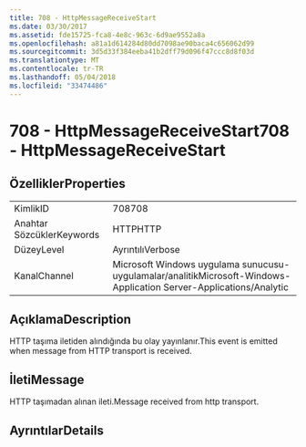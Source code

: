 ```yaml
---
title: 708 - HttpMessageReceiveStart
ms.date: 03/30/2017
ms.assetid: fde15725-fca8-4e8c-963c-6d9ae9552a8a
ms.openlocfilehash: a81a1d614284d80dd7098ae90baca4c656062d99
ms.sourcegitcommit: 3d5d33f384eeba41b2dff79d096f47ccc8d8f03d
ms.translationtype: MT
ms.contentlocale: tr-TR
ms.lasthandoff: 05/04/2018
ms.locfileid: "33474486"
---
```

# <a name="708---httpmessagereceivestart"></a><span data-ttu-id="305be-102">708 - HttpMessageReceiveStart</span><span class="sxs-lookup"><span data-stu-id="305be-102">708 - HttpMessageReceiveStart</span></span>
## <a name="properties"></a><span data-ttu-id="305be-103">Özellikler</span><span class="sxs-lookup"><span data-stu-id="305be-103">Properties</span></span>  
  
|||  
|-|-|  
|<span data-ttu-id="305be-104">Kimlik</span><span class="sxs-lookup"><span data-stu-id="305be-104">ID</span></span>|<span data-ttu-id="305be-105">708</span><span class="sxs-lookup"><span data-stu-id="305be-105">708</span></span>|  
|<span data-ttu-id="305be-106">Anahtar Sözcükler</span><span class="sxs-lookup"><span data-stu-id="305be-106">Keywords</span></span>|<span data-ttu-id="305be-107">HTTP</span><span class="sxs-lookup"><span data-stu-id="305be-107">HTTP</span></span>|  
|<span data-ttu-id="305be-108">Düzey</span><span class="sxs-lookup"><span data-stu-id="305be-108">Level</span></span>|<span data-ttu-id="305be-109">Ayrıntılı</span><span class="sxs-lookup"><span data-stu-id="305be-109">Verbose</span></span>|  
|<span data-ttu-id="305be-110">Kanal</span><span class="sxs-lookup"><span data-stu-id="305be-110">Channel</span></span>|<span data-ttu-id="305be-111">Microsoft Windows uygulama sunucusu-uygulamalar/analitik</span><span class="sxs-lookup"><span data-stu-id="305be-111">Microsoft-Windows-Application Server-Applications/Analytic</span></span>|  
  
## <a name="description"></a><span data-ttu-id="305be-112">Açıklama</span><span class="sxs-lookup"><span data-stu-id="305be-112">Description</span></span>  
 <span data-ttu-id="305be-113">HTTP taşıma iletiden alındığında bu olay yayınlanır.</span><span class="sxs-lookup"><span data-stu-id="305be-113">This event is emitted when message from HTTP transport is received.</span></span>  
  
## <a name="message"></a><span data-ttu-id="305be-114">İleti</span><span class="sxs-lookup"><span data-stu-id="305be-114">Message</span></span>  
 <span data-ttu-id="305be-115">HTTP taşımadan alınan ileti.</span><span class="sxs-lookup"><span data-stu-id="305be-115">Message received from http transport.</span></span>  
  
## <a name="details"></a><span data-ttu-id="305be-116">Ayrıntılar</span><span class="sxs-lookup"><span data-stu-id="305be-116">Details</span></span>
